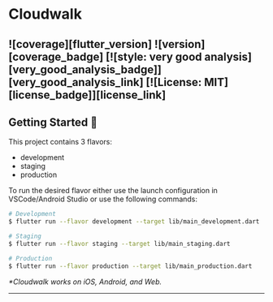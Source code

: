 # Cloudwalk

![coverage][flutter_version]
![version][coverage_badge]
[![style: very good analysis][very_good_analysis_badge]][very_good_analysis_link]
[![License: MIT][license_badge]][license_link]
---

## Getting Started 🚀

This project contains 3 flavors:

- development
- staging
- production

To run the desired flavor either use the launch configuration in VSCode/Android Studio or use the following commands:

```sh
# Development
$ flutter run --flavor development --target lib/main_development.dart

# Staging
$ flutter run --flavor staging --target lib/main_staging.dart

# Production
$ flutter run --flavor production --target lib/main_production.dart
```

_\*Cloudwalk works on iOS, Android, and Web._

---
